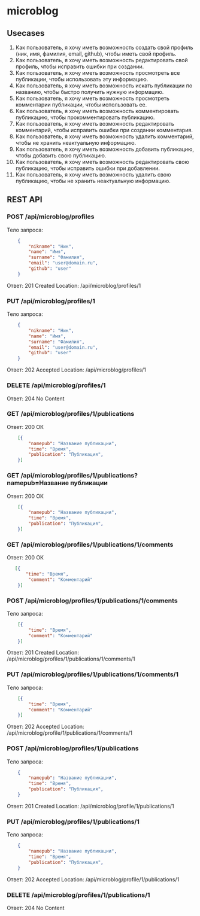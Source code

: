 # microblog

## Usecases

1. Как пользователь, я хочу иметь возможность создать свой профиль (ник, имя, фамилия, email, github), чтобы иметь свой профиль.
1. Как пользователь, я хочу иметь возможность редактировать свой профиль, чтобы исправить ошибки при создании.
1. Как пользователь, я хочу иметь возможность просмотреть все публикации, чтобы использовать эту информацию. 
1. Как пользователь, я хочу иметь возможность искать публикации по названию, чтобы быстро получить нужную информацию.
1. Как пользователь, я хочу иметь возможность просмотреть комментарии публикации, чтобы использовать ее.
1. Как пользователь, я хочу иметь возможность комментировать публикацию, чтобы прокомментировать публикацию.
1. Как пользователь, я хочу иметь возможность редактировать комментарий, чтобы исправить ошибки при создании комментария.
1. Как пользователь, я хочу иметь возможность удалить комментарий, чтобы не хранить неактуальную информацию.
1. Как пользователь, я хочу иметь возможность добавить публикацию, чтобы добавить свою публикацию.
1. Как пользователь, я хочу иметь возможность редактировать свою публикацию, чтобы исправить ошибки при добавлении.
1. Как пользователь, я хочу иметь возможность удалить свою публикацию, чтобы не хранить неактуальную информацию.

## REST API

### POST /api/microblog/profiles

Тело запроса:
```json
    {
        "nikname": "Ник",
        "name": "Имя",
        "surname": "Фамилия",
        "email": "user@domain.ru",
        "github": "user"
    }
```
Ответ: 201 Created
Location: /api/microblog/profiles/1

### PUT /api/microblog/profiles/1

Тело запроса:
```json
    {
        "nikname": "Ник",
        "name": "Имя",
        "surname": "Фамилия",
        "email": "user@domain.ru",
        "github": "user"
    }
```
Ответ: 202 Accepted
Location: /api/microblog/profiles/1

### DELETE /api/microblog/profiles/1

Ответ: 204 No Content

### GET /api/microblog/profiles/1/publications

Ответ: 200 ОК
```json
    [{
        "namepub": "Название публикации",
        "time": "Время",
        "publication": "Публикация",
    }]
```

### GET /api/microblog/profiles/1/publications?namepub=Название публикации

Ответ: 200 ОК
```json
    [{
        "namepub": "Название публикации",
        "time": "Время",
        "publication": "Публикация",
    }]
```

### GET /api/microblog/profiles/1/publications/1/comments

Ответ: 200 ОК
```json
   [{
       "time": "Время",
        "comment": "Комментарий"
    }]
```

### POST /api/microblog/profiles/1/publications/1/comments

Тело запроса:
```json
    [{
        "time": "Время",
        "comment": "Комментарий"
    }]
```
Ответ: 201 Created
Location: /api/microblog/profiles/1/publications/1/comments/1

### PUT /api/microblog/profiles/1/publications/1/comments/1

Тело запроса:
```json
    [{
        "time": "Время",
        "comment": "Комментарий"
    }]
```
Ответ: 202 Accepted
Location: /api/microblog/profile/1/publications/1/comments/1

### POST /api/microblog/profiles/1/publications

Тело запроса:
```json
    {
        "namepub": "Название публикации",
        "time": "Время",
        "publication": "Публикация",
    }
```
Ответ: 201 Created
Location: /api/microblog/profile/1/publications/1

### PUT /api/microblog/profiles/1/publications/1

Тело запроса:
```json
    {
        "namepub": "Название публикации",
        "time": "Время",
        "publication": "Публикация",
    }
```
Ответ: 202 Accepted
Location: /api/microblog/profile/1/publications/1

### DELETE /api/microblog/profiles/1/publications/1

Ответ: 204 No Content